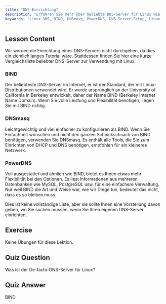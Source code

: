 ```yaml
---
title: "DNS-Einrichtung"
description: "Erfahren Sie mehr über beliebte DNS-Server für Linux wie BIND, DNSmasq und PowerDNS. Entdecken Sie mit diesem anfängerfreundlichen Leitfaden den besten DNS-Server für Ihr Netzwerk-Setup."
keywords: "Linux DNS, BIND, DNSmasq, PowerDNS, DNS-Server-Setup, Linux-Netzwerk, DNS-Tutorial, Anfänger"
---
```


## Lesson Content

Wir werden die Einrichtung eines DNS-Servers nicht durchgehen, da dies ein ziemlich langes Tutorial wäre. Stattdessen finden Sie hier eine kurze Vergleichsliste beliebter DNS-Server zur Verwendung mit Linux.

### BIND

Der beliebteste DNS-Server im Internet, er ist der Standard, der mit Linux-Distributionen verwendet wird. Er wurde ursprünglich an der University of California in Berkeley entwickelt, daher der Name BIND (Berkeley Internet Name Domain). Wenn Sie volle Leistung und Flexibilität benötigen, liegen Sie mit BIND richtig.

### DNSmasq

Leichtgewichtig und viel einfacher zu konfigurieren als BIND. Wenn Sie Einfachheit wünschen und nicht den ganzen Schnickschnack von BIND benötigen, verwenden Sie DNSmasq. Es enthält alle Tools, die Sie zum Einrichten von DHCP und DNS benötigen, empfohlen für ein kleineres Netzwerk.

### PowerDNS

Voll ausgestattet und ähnlich wie BIND, bietet es Ihnen etwas mehr Flexibilität bei den Optionen. Es liest Informationen aus mehreren Datenbanken wie MySQL, PostgreSQL usw. für eine einfachere Verwaltung. Nur weil BIND die Art und Weise war, wie wir Dinge tun, bedeutet das nicht, dass es so bleiben muss.

Dies ist keine vollständige Liste, aber sie sollte Ihnen eine Vorstellung davon geben, wo Sie suchen müssen, wenn Sie Ihren eigenen DNS-Server einrichten.

## Exercise

Keine Übungen für diese Lektion.

## Quiz Question

Was ist der De-facto-DNS-Server für Linux?

## Quiz Answer

BIND
